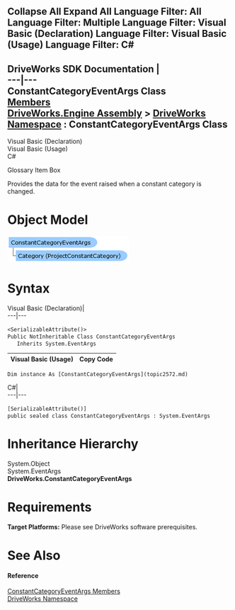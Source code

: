 Collapse All Expand All Language Filter: All  Language Filter: Multiple  Language Filter: Visual Basic (Declaration) Language Filter: Visual Basic (Usage) Language Filter: C#  
---  
DriveWorks SDK Documentation  |   
---|---  
ConstantCategoryEventArgs Class   
[Members](topic2573.md)   
[DriveWorks.Engine Assembly](topic2156.md) > [DriveWorks Namespace](topic2159.md) : ConstantCategoryEventArgs Class  
---  
  
Visual Basic (Declaration)    
Visual Basic (Usage)    
C# 

Glossary Item Box

Provides the data for the event raised when a constant category is changed. 

# Object Model

![](dotnetdiagramimages/image95.png)

# Syntax

Visual Basic (Declaration)|   
---|---  
      
    
    <SerializableAttribute()>
    Public NotInheritable Class ConstantCategoryEventArgs 
       Inherits System.EventArgs  
  
Visual Basic (Usage)| Copy Code  
---|---  
      
    
    Dim instance As [ConstantCategoryEventArgs](topic2572.md)  
  
C#|   
---|---  
      
    
    [SerializableAttribute()]
    public sealed class ConstantCategoryEventArgs : System.EventArgs   
  
# Inheritance Hierarchy

System.Object  
System.EventArgs  
**DriveWorks.ConstantCategoryEventArgs**  


# Requirements

**Target Platforms:** Please see DriveWorks software prerequisites.

# See Also

#### Reference

[ConstantCategoryEventArgs Members](topic2573.md)   
[DriveWorks Namespace](topic2159.md)


